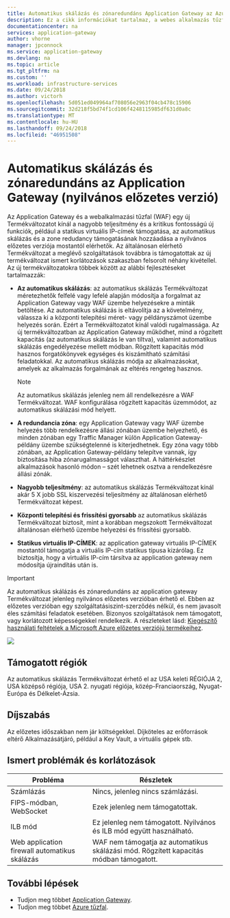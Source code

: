 ```yaml
---
title: Automatikus skálázás és zónaredundáns Application Gateway az Azure-ban (nyilvános előzetes verzió) |} A Microsoft Docs
description: Ez a cikk információkat tartalmaz, a webes alkalmazás tűzfal kérelem méretbeli korlátokat és kizárási listák az Application Gateway az Azure portal használatával.
documentationcenter: na
services: application-gateway
author: vhorne
manager: jpconnock
ms.service: application-gateway
ms.devlang: na
ms.topic: article
ms.tgt_pltfrm: na
ms.custom: ''
ms.workload: infrastructure-services
ms.date: 09/24/2018
ms.author: victorh
ms.openlocfilehash: 5d051ed049964af708056e2963f04cb478c15906
ms.sourcegitcommit: 32d218f5bd74f1cd106f4248115985df631d0a8c
ms.translationtype: MT
ms.contentlocale: hu-HU
ms.lasthandoff: 09/24/2018
ms.locfileid: "46951508"
---
```

# <a name="autoscaling-and-zone-redundant-application-gateway-public-preview"></a>Automatikus skálázás és zónaredundáns az Application Gateway (nyilvános előzetes verzió)

Az Application Gateway és a webalkalmazási tűzfal (WAF) egy új Termékváltozatot kínál a nagyobb teljesítmény és a kritikus fontosságú új funkciók, például a statikus virtuális IP-címek támogatása, az automatikus skálázás és a zone redudancy támogatásának hozzáadása a nyilvános előzetes verziója mostantól elérhetők. Az általánosan elérhető Termékváltozat a meglévő szolgáltatások továbbra is támogatottak az új termékváltozat ismert korlátozások szakaszban felsorolt néhány kivétellel. Az új termékváltozatokra többek között az alábbi fejlesztéseket tartalmazzák:

- **Az automatikus skálázás**: az automatikus skálázás Termékváltozat méretezhetők felfelé vagy lefelé alapján módosítja a forgalmat az Application Gateway vagy WAF üzembe helyezésekre a minták betöltése. Az automatikus skálázás is eltávolítja az a követelmény, válassza ki a központi telepítési méret- vagy példányszámot üzembe helyezés során. Ezért a Termékváltozatot kínál valódi rugalmassága. Az új termékváltozatban az Application Gateway működhet, mind a rögzített kapacitás (az automatikus skálázás le van tiltva), valamint automatikus skálázás engedélyezése mellett módban. Rögzített kapacitás mód hasznos forgatókönyvek egységes és kiszámítható számítási feladatokkal. Az automatikus skálázás módja az alkalmazásokat, amelyek az alkalmazás forgalmának az eltérés rengeteg hasznos.
   
   > [!NOTE]
   > Az automatikus skálázás jelenleg nem áll rendelkezésre a WAF Termékváltozat. WAF konfigurálása rögzített kapacitás üzemmódot, az automatikus skálázási mód helyett.
- **A redundancia zóna**: egy Application Gateway vagy WAF üzembe helyezés több rendelkezésre állási zónában üzembe helyezhető, és minden zónában egy Traffic Manager külön Application Gateway-példány üzembe szükségtelenné is kiterjedhetnek. Egy zóna vagy több zónában, az Application Gateway-példány telepítve vannak, így biztosítása hiba zónarugalmasságot választhat. A háttérkészlet alkalmazások hasonló módon – szét lehetnek osztva a rendelkezésre állási zónák.
- **Nagyobb teljesítmény**: az automatikus skálázás Termékváltozat kínál akár 5 X jobb SSL kiszervezési teljesítmény az általánosan elérhető Termékváltozat képest.
- **Központi telepítési és frissítési gyorsabb** az automatikus skálázás Termékváltozat biztosít, mint a korábban megszokott Termékváltozat általánosan elérhető üzembe helyezési és frissítési gyorsabb.
- **Statikus virtuális IP-CÍMEK**: az application gateway virtuális IP-CÍMEK mostantól támogatja a virtuális IP-cím statikus típusa kizárólag. Ez biztosítja, hogy a virtuális IP-cím társítva az application gateway nem módosítja újraindítás után is.

> [!IMPORTANT]
> Az automatikus skálázás és zónaredundáns az application gateway Termékváltozat jelenleg nyilvános előzetes verzióban érhető el. Ebben az előzetes verzióban egy szolgáltatásiszint-szerződés nélkül, és nem javasolt éles számítási feladatok esetében. Bizonyos szolgáltatások nem támogatott, vagy korlátozott képességekkel rendelkezik. A részleteket lásd: [Kiegészítő használati feltételek a Microsoft Azure előzetes verziójú termékeihez](https://azure.microsoft.com/support/legal/preview-supplemental-terms/).

![](./media/application-gateway-autoscaling-zone-redundant/application-gateway-autoscaling-zone-redundant.png)

## <a name="supported-regions"></a>Támogatott régiók
Az automatikus skálázás Termékváltozat érhető el az USA keleti RÉGIÓJA 2, USA középső régiója, USA 2. nyugati régiója, közép-Franciaország, Nyugat-Európa és Délkelet-Ázsia.

## <a name="pricing"></a>Díjszabás
Az előzetes időszakban nem jár költségekkel. Díjköteles az erőforrások eltérő Alkalmazásátjáró, például a Key Vault, a virtuális gépek stb. 

## <a name="known-issues-and-limitations"></a>Ismert problémák és korlátozások

|Probléma|Részletek|
|--|--|
|Számlázás|Nincs, jelenleg nincs számlázási.|
|FIPS-módban, WebSocket|Ezek jelenleg nem támogatottak.|
|ILB mód|Ez jelenleg nem támogatott. Nyilvános és ILB mód együtt használható.|
|Web application firewall automatikus skálázás|WAF nem támogatja az automatikus skálázási mód. Rögzített kapacitás módban támogatott.|

## <a name="next-steps"></a>További lépések
- Tudjon meg többet [Application Gateway](overview.md).
- Tudjon meg többet [Azure tűzfal](../firewall/overview.md). 

